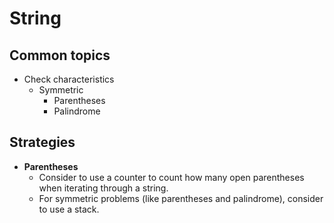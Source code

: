 # String

## Common topics
- Check characteristics
   - Symmetric
      - Parentheses
      - Palindrome

## Strategies
- **Parentheses**
   - Consider to use a counter to count how many open parentheses when iterating through a string.
   - For symmetric problems (like parentheses and palindrome), consider to use a stack.
